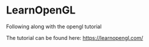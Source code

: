 # LearnOpenGL
Following along with the opengl tutorial

The tutorial can be found here: https://learnopengl.com/

